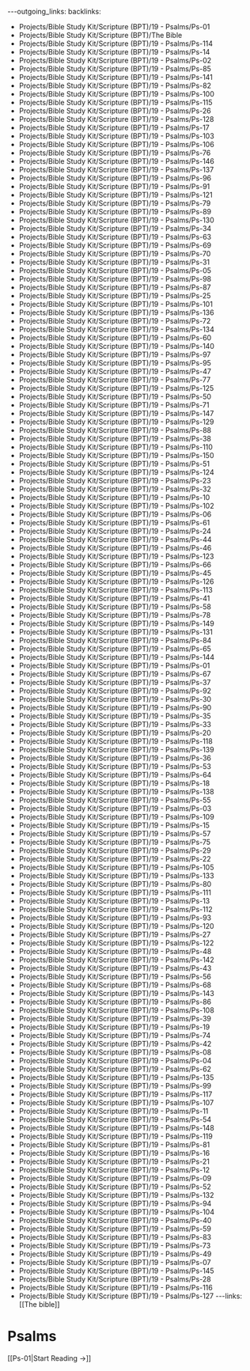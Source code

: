 ---outgoing_links:
backlinks:
  - Projects/Bible Study Kit/Scripture (BPT)/19 - Psalms/Ps-01
  - Projects/Bible Study Kit/Scripture (BPT)/The Bible
  - Projects/Bible Study Kit/Scripture (BPT)/19 - Psalms/Ps-114
  - Projects/Bible Study Kit/Scripture (BPT)/19 - Psalms/Ps-14
  - Projects/Bible Study Kit/Scripture (BPT)/19 - Psalms/Ps-02
  - Projects/Bible Study Kit/Scripture (BPT)/19 - Psalms/Ps-85
  - Projects/Bible Study Kit/Scripture (BPT)/19 - Psalms/Ps-141
  - Projects/Bible Study Kit/Scripture (BPT)/19 - Psalms/Ps-82
  - Projects/Bible Study Kit/Scripture (BPT)/19 - Psalms/Ps-100
  - Projects/Bible Study Kit/Scripture (BPT)/19 - Psalms/Ps-115
  - Projects/Bible Study Kit/Scripture (BPT)/19 - Psalms/Ps-26
  - Projects/Bible Study Kit/Scripture (BPT)/19 - Psalms/Ps-128
  - Projects/Bible Study Kit/Scripture (BPT)/19 - Psalms/Ps-17
  - Projects/Bible Study Kit/Scripture (BPT)/19 - Psalms/Ps-103
  - Projects/Bible Study Kit/Scripture (BPT)/19 - Psalms/Ps-106
  - Projects/Bible Study Kit/Scripture (BPT)/19 - Psalms/Ps-76
  - Projects/Bible Study Kit/Scripture (BPT)/19 - Psalms/Ps-146
  - Projects/Bible Study Kit/Scripture (BPT)/19 - Psalms/Ps-137
  - Projects/Bible Study Kit/Scripture (BPT)/19 - Psalms/Ps-96
  - Projects/Bible Study Kit/Scripture (BPT)/19 - Psalms/Ps-91
  - Projects/Bible Study Kit/Scripture (BPT)/19 - Psalms/Ps-121
  - Projects/Bible Study Kit/Scripture (BPT)/19 - Psalms/Ps-79
  - Projects/Bible Study Kit/Scripture (BPT)/19 - Psalms/Ps-89
  - Projects/Bible Study Kit/Scripture (BPT)/19 - Psalms/Ps-130
  - Projects/Bible Study Kit/Scripture (BPT)/19 - Psalms/Ps-34
  - Projects/Bible Study Kit/Scripture (BPT)/19 - Psalms/Ps-63
  - Projects/Bible Study Kit/Scripture (BPT)/19 - Psalms/Ps-69
  - Projects/Bible Study Kit/Scripture (BPT)/19 - Psalms/Ps-70
  - Projects/Bible Study Kit/Scripture (BPT)/19 - Psalms/Ps-31
  - Projects/Bible Study Kit/Scripture (BPT)/19 - Psalms/Ps-05
  - Projects/Bible Study Kit/Scripture (BPT)/19 - Psalms/Ps-98
  - Projects/Bible Study Kit/Scripture (BPT)/19 - Psalms/Ps-87
  - Projects/Bible Study Kit/Scripture (BPT)/19 - Psalms/Ps-25
  - Projects/Bible Study Kit/Scripture (BPT)/19 - Psalms/Ps-101
  - Projects/Bible Study Kit/Scripture (BPT)/19 - Psalms/Ps-136
  - Projects/Bible Study Kit/Scripture (BPT)/19 - Psalms/Ps-72
  - Projects/Bible Study Kit/Scripture (BPT)/19 - Psalms/Ps-134
  - Projects/Bible Study Kit/Scripture (BPT)/19 - Psalms/Ps-60
  - Projects/Bible Study Kit/Scripture (BPT)/19 - Psalms/Ps-140
  - Projects/Bible Study Kit/Scripture (BPT)/19 - Psalms/Ps-97
  - Projects/Bible Study Kit/Scripture (BPT)/19 - Psalms/Ps-95
  - Projects/Bible Study Kit/Scripture (BPT)/19 - Psalms/Ps-47
  - Projects/Bible Study Kit/Scripture (BPT)/19 - Psalms/Ps-77
  - Projects/Bible Study Kit/Scripture (BPT)/19 - Psalms/Ps-125
  - Projects/Bible Study Kit/Scripture (BPT)/19 - Psalms/Ps-50
  - Projects/Bible Study Kit/Scripture (BPT)/19 - Psalms/Ps-71
  - Projects/Bible Study Kit/Scripture (BPT)/19 - Psalms/Ps-147
  - Projects/Bible Study Kit/Scripture (BPT)/19 - Psalms/Ps-129
  - Projects/Bible Study Kit/Scripture (BPT)/19 - Psalms/Ps-88
  - Projects/Bible Study Kit/Scripture (BPT)/19 - Psalms/Ps-38
  - Projects/Bible Study Kit/Scripture (BPT)/19 - Psalms/Ps-110
  - Projects/Bible Study Kit/Scripture (BPT)/19 - Psalms/Ps-150
  - Projects/Bible Study Kit/Scripture (BPT)/19 - Psalms/Ps-51
  - Projects/Bible Study Kit/Scripture (BPT)/19 - Psalms/Ps-124
  - Projects/Bible Study Kit/Scripture (BPT)/19 - Psalms/Ps-23
  - Projects/Bible Study Kit/Scripture (BPT)/19 - Psalms/Ps-32
  - Projects/Bible Study Kit/Scripture (BPT)/19 - Psalms/Ps-10
  - Projects/Bible Study Kit/Scripture (BPT)/19 - Psalms/Ps-102
  - Projects/Bible Study Kit/Scripture (BPT)/19 - Psalms/Ps-06
  - Projects/Bible Study Kit/Scripture (BPT)/19 - Psalms/Ps-61
  - Projects/Bible Study Kit/Scripture (BPT)/19 - Psalms/Ps-24
  - Projects/Bible Study Kit/Scripture (BPT)/19 - Psalms/Ps-44
  - Projects/Bible Study Kit/Scripture (BPT)/19 - Psalms/Ps-46
  - Projects/Bible Study Kit/Scripture (BPT)/19 - Psalms/Ps-123
  - Projects/Bible Study Kit/Scripture (BPT)/19 - Psalms/Ps-66
  - Projects/Bible Study Kit/Scripture (BPT)/19 - Psalms/Ps-45
  - Projects/Bible Study Kit/Scripture (BPT)/19 - Psalms/Ps-126
  - Projects/Bible Study Kit/Scripture (BPT)/19 - Psalms/Ps-113
  - Projects/Bible Study Kit/Scripture (BPT)/19 - Psalms/Ps-41
  - Projects/Bible Study Kit/Scripture (BPT)/19 - Psalms/Ps-58
  - Projects/Bible Study Kit/Scripture (BPT)/19 - Psalms/Ps-78
  - Projects/Bible Study Kit/Scripture (BPT)/19 - Psalms/Ps-149
  - Projects/Bible Study Kit/Scripture (BPT)/19 - Psalms/Ps-131
  - Projects/Bible Study Kit/Scripture (BPT)/19 - Psalms/Ps-84
  - Projects/Bible Study Kit/Scripture (BPT)/19 - Psalms/Ps-65
  - Projects/Bible Study Kit/Scripture (BPT)/19 - Psalms/Ps-144
  - Projects/Bible Study Kit/Scripture (BPT)/19 - Psalms/Ps-01
  - Projects/Bible Study Kit/Scripture (BPT)/19 - Psalms/Ps-67
  - Projects/Bible Study Kit/Scripture (BPT)/19 - Psalms/Ps-37
  - Projects/Bible Study Kit/Scripture (BPT)/19 - Psalms/Ps-92
  - Projects/Bible Study Kit/Scripture (BPT)/19 - Psalms/Ps-30
  - Projects/Bible Study Kit/Scripture (BPT)/19 - Psalms/Ps-90
  - Projects/Bible Study Kit/Scripture (BPT)/19 - Psalms/Ps-35
  - Projects/Bible Study Kit/Scripture (BPT)/19 - Psalms/Ps-33
  - Projects/Bible Study Kit/Scripture (BPT)/19 - Psalms/Ps-20
  - Projects/Bible Study Kit/Scripture (BPT)/19 - Psalms/Ps-118
  - Projects/Bible Study Kit/Scripture (BPT)/19 - Psalms/Ps-139
  - Projects/Bible Study Kit/Scripture (BPT)/19 - Psalms/Ps-36
  - Projects/Bible Study Kit/Scripture (BPT)/19 - Psalms/Ps-53
  - Projects/Bible Study Kit/Scripture (BPT)/19 - Psalms/Ps-64
  - Projects/Bible Study Kit/Scripture (BPT)/19 - Psalms/Ps-18
  - Projects/Bible Study Kit/Scripture (BPT)/19 - Psalms/Ps-138
  - Projects/Bible Study Kit/Scripture (BPT)/19 - Psalms/Ps-55
  - Projects/Bible Study Kit/Scripture (BPT)/19 - Psalms/Ps-03
  - Projects/Bible Study Kit/Scripture (BPT)/19 - Psalms/Ps-109
  - Projects/Bible Study Kit/Scripture (BPT)/19 - Psalms/Ps-15
  - Projects/Bible Study Kit/Scripture (BPT)/19 - Psalms/Ps-57
  - Projects/Bible Study Kit/Scripture (BPT)/19 - Psalms/Ps-75
  - Projects/Bible Study Kit/Scripture (BPT)/19 - Psalms/Ps-29
  - Projects/Bible Study Kit/Scripture (BPT)/19 - Psalms/Ps-22
  - Projects/Bible Study Kit/Scripture (BPT)/19 - Psalms/Ps-105
  - Projects/Bible Study Kit/Scripture (BPT)/19 - Psalms/Ps-133
  - Projects/Bible Study Kit/Scripture (BPT)/19 - Psalms/Ps-80
  - Projects/Bible Study Kit/Scripture (BPT)/19 - Psalms/Ps-111
  - Projects/Bible Study Kit/Scripture (BPT)/19 - Psalms/Ps-13
  - Projects/Bible Study Kit/Scripture (BPT)/19 - Psalms/Ps-112
  - Projects/Bible Study Kit/Scripture (BPT)/19 - Psalms/Ps-93
  - Projects/Bible Study Kit/Scripture (BPT)/19 - Psalms/Ps-120
  - Projects/Bible Study Kit/Scripture (BPT)/19 - Psalms/Ps-27
  - Projects/Bible Study Kit/Scripture (BPT)/19 - Psalms/Ps-122
  - Projects/Bible Study Kit/Scripture (BPT)/19 - Psalms/Ps-48
  - Projects/Bible Study Kit/Scripture (BPT)/19 - Psalms/Ps-142
  - Projects/Bible Study Kit/Scripture (BPT)/19 - Psalms/Ps-43
  - Projects/Bible Study Kit/Scripture (BPT)/19 - Psalms/Ps-56
  - Projects/Bible Study Kit/Scripture (BPT)/19 - Psalms/Ps-68
  - Projects/Bible Study Kit/Scripture (BPT)/19 - Psalms/Ps-143
  - Projects/Bible Study Kit/Scripture (BPT)/19 - Psalms/Ps-86
  - Projects/Bible Study Kit/Scripture (BPT)/19 - Psalms/Ps-108
  - Projects/Bible Study Kit/Scripture (BPT)/19 - Psalms/Ps-39
  - Projects/Bible Study Kit/Scripture (BPT)/19 - Psalms/Ps-19
  - Projects/Bible Study Kit/Scripture (BPT)/19 - Psalms/Ps-74
  - Projects/Bible Study Kit/Scripture (BPT)/19 - Psalms/Ps-42
  - Projects/Bible Study Kit/Scripture (BPT)/19 - Psalms/Ps-08
  - Projects/Bible Study Kit/Scripture (BPT)/19 - Psalms/Ps-04
  - Projects/Bible Study Kit/Scripture (BPT)/19 - Psalms/Ps-62
  - Projects/Bible Study Kit/Scripture (BPT)/19 - Psalms/Ps-135
  - Projects/Bible Study Kit/Scripture (BPT)/19 - Psalms/Ps-99
  - Projects/Bible Study Kit/Scripture (BPT)/19 - Psalms/Ps-117
  - Projects/Bible Study Kit/Scripture (BPT)/19 - Psalms/Ps-107
  - Projects/Bible Study Kit/Scripture (BPT)/19 - Psalms/Ps-11
  - Projects/Bible Study Kit/Scripture (BPT)/19 - Psalms/Ps-54
  - Projects/Bible Study Kit/Scripture (BPT)/19 - Psalms/Ps-148
  - Projects/Bible Study Kit/Scripture (BPT)/19 - Psalms/Ps-119
  - Projects/Bible Study Kit/Scripture (BPT)/19 - Psalms/Ps-81
  - Projects/Bible Study Kit/Scripture (BPT)/19 - Psalms/Ps-16
  - Projects/Bible Study Kit/Scripture (BPT)/19 - Psalms/Ps-21
  - Projects/Bible Study Kit/Scripture (BPT)/19 - Psalms/Ps-12
  - Projects/Bible Study Kit/Scripture (BPT)/19 - Psalms/Ps-09
  - Projects/Bible Study Kit/Scripture (BPT)/19 - Psalms/Ps-52
  - Projects/Bible Study Kit/Scripture (BPT)/19 - Psalms/Ps-132
  - Projects/Bible Study Kit/Scripture (BPT)/19 - Psalms/Ps-94
  - Projects/Bible Study Kit/Scripture (BPT)/19 - Psalms/Ps-104
  - Projects/Bible Study Kit/Scripture (BPT)/19 - Psalms/Ps-40
  - Projects/Bible Study Kit/Scripture (BPT)/19 - Psalms/Ps-59
  - Projects/Bible Study Kit/Scripture (BPT)/19 - Psalms/Ps-83
  - Projects/Bible Study Kit/Scripture (BPT)/19 - Psalms/Ps-73
  - Projects/Bible Study Kit/Scripture (BPT)/19 - Psalms/Ps-49
  - Projects/Bible Study Kit/Scripture (BPT)/19 - Psalms/Ps-07
  - Projects/Bible Study Kit/Scripture (BPT)/19 - Psalms/Ps-145
  - Projects/Bible Study Kit/Scripture (BPT)/19 - Psalms/Ps-28
  - Projects/Bible Study Kit/Scripture (BPT)/19 - Psalms/Ps-116
  - Projects/Bible Study Kit/Scripture (BPT)/19 - Psalms/Ps-127
---links: [[The bible]]
# Psalms

[[Ps-01|Start Reading →]]
